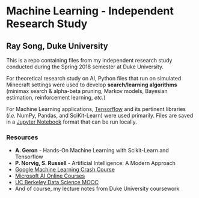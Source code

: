 # Machine Learning - Independent Research Study

## Ray Song, Duke University

This is a repo containing files from my independent research study conducted during the Spring 2018 semester at Duke University. 

For theoretical research study on AI, Python files that run on simulated Minecraft settings were used to develop **search/learning algorithms** (minimax search & alpha-beta pruning, Markov models, Bayesian estimation, reinforcement learning, *etc.*) 

For Machine Learning applications, [Tensorflow](https://www.tensorflow.org/) and its pertinent libraries (*i.e.* NumPy, Pandas, and SciKit-Learn) were used primarily. Files are saved in a [Jupyter Notebook](http://jupyter.org/) format that can be run locally. 

### Resources
+ **A. Geron** - Hands-On Machine Learning with Scikit-Learn and Tensorflow
+ **P. Norvig, S. Russell** - Artificial Intelligence: A Modern Approach
+ [Google Machine Learning Crash Course](https://developers.google.com/machine-learning/crash-course/)
+ [Microsoft AI Online Courses](https://academy.microsoft.com/en-us/professional-program/tracks/artificial-intelligence/)
+ [UC Berkeley Data Science MOOC](https://www.edx.org/professional-certificate/berkeleyx-foundations-of-data-science#courses)
+ And of course, my lecture notes from Duke University coursework



